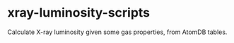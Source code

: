 # xray-luminosity-scripts
Calculate X-ray luminosity given some gas properties, from AtomDB tables.
